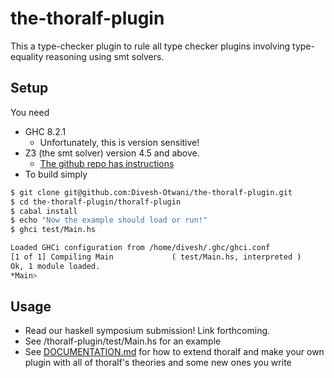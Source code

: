 # the-thoralf-plugin
This a type-checker plugin to rule all type checker plugins 
involving type-equality reasoning using smt solvers.


## Setup

You need

 * GHC 8.2.1
   - Unfortunately, this is version sensitive!
 * Z3 (the smt solver) version 4.5 and above.
   - [The github repo has instructions](https://github.com/Z3Prover/z3)
 * To build simply

```bash
$ git clone git@github.com:Divesh-Otwani/the-thoralf-plugin.git
$ cd the-thoralf-plugin/thoralf-plugin
$ cabal install
$ echo "Now the example should load or run!"
$ ghci test/Main.hs

Loaded GHCi configuration from /home/divesh/.ghc/ghci.conf
[1 of 1] Compiling Main             ( test/Main.hs, interpreted )
Ok, 1 module loaded.
*Main> 

```


## Usage

 * Read our haskell symposium submission! Link forthcoming.
 * See /thoralf-plugin/test/Main.hs for an example
 * See [DOCUMENTATION.md](DOCUMENTATION.md) for how to extend thoralf 
   and make your own plugin with all of thoralf's theories and some new
   ones you write



